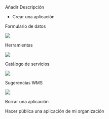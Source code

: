 Añadir
Descripción

- Crear una aplicación

Formulario de datos

![](img/UNOData_Manual_de_UNOData.012.png)

Herramientas

![](img/UNOData_Manual_de_UNOData.013.png)

Catálogo de servicios

![](img/UNOData_Manual_de_UNOData.014.png)

Sugerencias WMS

![](img/UNOData_Manual_de_UNOData.015.png)

Borrar una aplicación

Hacer pública una aplicación de mi organización